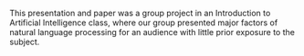This presentation and paper was a group project in an Introduction to Artificial Intelligence class, where our group presented major factors of natural language processing for an audience with little prior exposure to the subject.